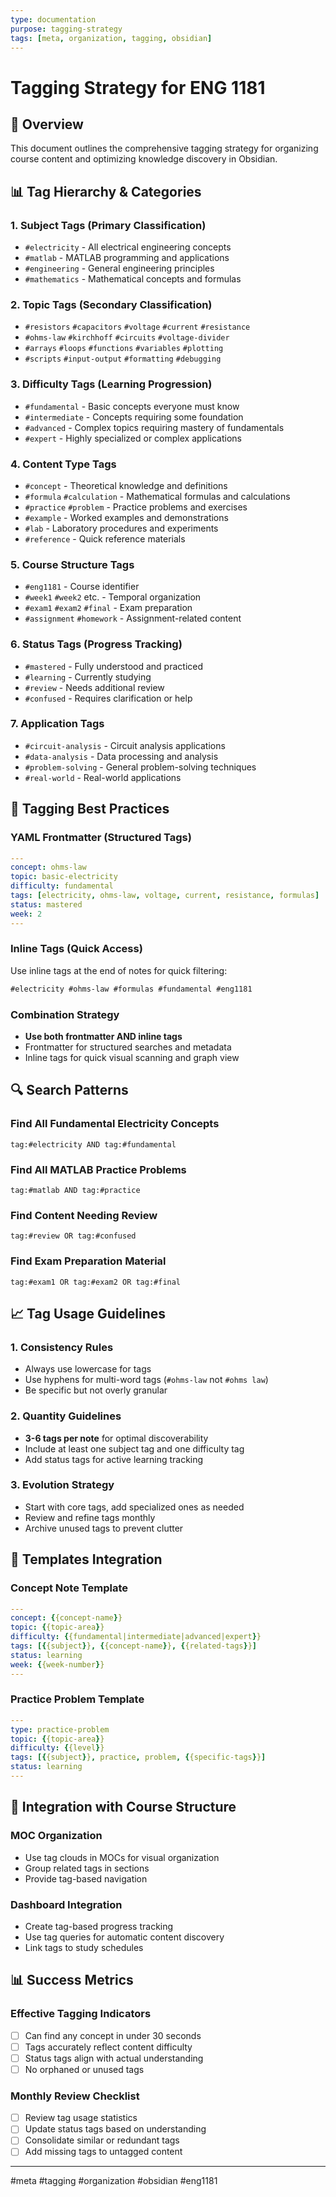 ```yaml
---
type: documentation
purpose: tagging-strategy
tags: [meta, organization, tagging, obsidian]
---
```


# Tagging Strategy for ENG 1181

## 🎯 Overview
This document outlines the comprehensive tagging strategy for organizing course content and optimizing knowledge discovery in Obsidian.

## 📊 Tag Hierarchy & Categories

### 1. **Subject Tags** (Primary Classification)
- `#electricity` - All electrical engineering concepts
- `#matlab` - MATLAB programming and applications
- `#engineering` - General engineering principles
- `#mathematics` - Mathematical concepts and formulas

### 2. **Topic Tags** (Secondary Classification)
- `#resistors` `#capacitors` `#voltage` `#current` `#resistance`
- `#ohms-law` `#kirchhoff` `#circuits` `#voltage-divider`
- `#arrays` `#loops` `#functions` `#variables` `#plotting`
- `#scripts` `#input-output` `#formatting` `#debugging`

### 3. **Difficulty Tags** (Learning Progression)
- `#fundamental` - Basic concepts everyone must know
- `#intermediate` - Concepts requiring some foundation
- `#advanced` - Complex topics requiring mastery of fundamentals
- `#expert` - Highly specialized or complex applications

### 4. **Content Type Tags**
- `#concept` - Theoretical knowledge and definitions
- `#formula` `#calculation` - Mathematical formulas and calculations
- `#practice` `#problem` - Practice problems and exercises
- `#example` - Worked examples and demonstrations
- `#lab` - Laboratory procedures and experiments
- `#reference` - Quick reference materials

### 5. **Course Structure Tags**
- `#eng1181` - Course identifier
- `#week1` `#week2` etc. - Temporal organization
- `#exam1` `#exam2` `#final` - Exam preparation
- `#assignment` `#homework` - Assignment-related content

### 6. **Status Tags** (Progress Tracking)
- `#mastered` - Fully understood and practiced
- `#learning` - Currently studying
- `#review` - Needs additional review
- `#confused` - Requires clarification or help

### 7. **Application Tags**
- `#circuit-analysis` - Circuit analysis applications
- `#data-analysis` - Data processing and analysis
- `#problem-solving` - General problem-solving techniques
- `#real-world` - Real-world applications

## 🎨 Tagging Best Practices

### YAML Frontmatter (Structured Tags)
```yaml
---
concept: ohms-law
topic: basic-electricity
difficulty: fundamental
tags: [electricity, ohms-law, voltage, current, resistance, formulas]
status: mastered
week: 2
---
```

### Inline Tags (Quick Access)
Use inline tags at the end of notes for quick filtering:
```markdown
#electricity #ohms-law #formulas #fundamental #eng1181
```

### Combination Strategy
- **Use both frontmatter AND inline tags**
- Frontmatter for structured searches and metadata
- Inline tags for quick visual scanning and graph view

## 🔍 Search Patterns

### Find All Fundamental Electricity Concepts
```
tag:#electricity AND tag:#fundamental
```

### Find All MATLAB Practice Problems
```
tag:#matlab AND tag:#practice
```

### Find Content Needing Review
```
tag:#review OR tag:#confused
```

### Find Exam Preparation Material
```
tag:#exam1 OR tag:#exam2 OR tag:#final
```

## 📈 Tag Usage Guidelines

### 1. **Consistency Rules**
- Always use lowercase for tags
- Use hyphens for multi-word tags (`#ohms-law` not `#ohms law`)
- Be specific but not overly granular

### 2. **Quantity Guidelines**
- **3-6 tags per note** for optimal discoverability
- Include at least one subject tag and one difficulty tag
- Add status tags for active learning tracking

### 3. **Evolution Strategy**
- Start with core tags, add specialized ones as needed
- Review and refine tags monthly
- Archive unused tags to prevent clutter

## 🎯 Templates Integration

### Concept Note Template
```yaml
---
concept: {{concept-name}}
topic: {{topic-area}}
difficulty: {{fundamental|intermediate|advanced|expert}}
tags: [{{subject}}, {{concept-name}}, {{related-tags}}]
status: learning
week: {{week-number}}
---
```

### Practice Problem Template
```yaml
---
type: practice-problem
topic: {{topic-area}}
difficulty: {{level}}
tags: [{{subject}}, practice, problem, {{specific-tags}}]
status: learning
---
```

## 🔗 Integration with Course Structure

### MOC Organization
- Use tag clouds in MOCs for visual organization
- Group related tags in sections
- Provide tag-based navigation

### Dashboard Integration
- Create tag-based progress tracking
- Use tag queries for automatic content discovery
- Link tags to study schedules

## 📊 Success Metrics

### Effective Tagging Indicators
- [ ] Can find any concept in under 30 seconds
- [ ] Tags accurately reflect content difficulty
- [ ] Status tags align with actual understanding
- [ ] No orphaned or unused tags

### Monthly Review Checklist
- [ ] Review tag usage statistics
- [ ] Update status tags based on understanding
- [ ] Consolidate similar or redundant tags
- [ ] Add missing tags to untagged content

---

#meta #tagging #organization #obsidian #eng1181